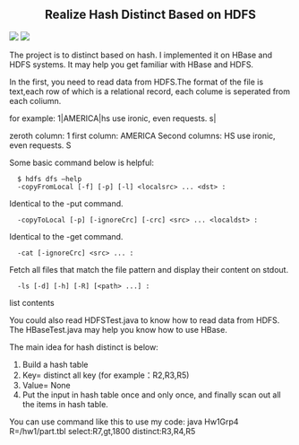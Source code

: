 <div align=center>
  
  ## Realize Hash Distinct Based on HDFS
</div align>

![](https://img.shields.io/badge/language-java-brown.svg) 
![](https://img.shields.io/badge/license-MIT-000000.svg)

The project is to distinct based on hash. I implemented it on HBase and HDFS systems.
It may help you get familiar with HBase and HDFS.

In the first, you need to read data from HDFS.The format of the file is text,each row
of which is a relational record, each colume is seperated from each coliumn.

for example:
1|AMERICA|hs use ironic, even requests. s|

zeroth column: 1
first column: AMERICA
Second columns: HS use ironic, even requests. S

Some basic command below is helpful:
```
  $ hdfs dfs –help
  -copyFromLocal [-f] [-p] [-l] <localsrc> ... <dst> :
```
Identical to the -put command.
```
  -copyToLocal [-p] [-ignoreCrc] [-crc] <src> ... <localdst> :
```
Identical to the -get command.
```
  -cat [-ignoreCrc] <src> ... :
```
Fetch all files that match the file pattern <src> and display
their content on stdout.
```
  -ls [-d] [-h] [-R] [<path> ...] :
```
list contents

You could also read HDFSTest.java to know how to read data from HDFS. The HBaseTest.java
may help you know how to use HBase.

The main idea for hash distinct is below:
1. Build a hash table
2. Key= distinct all key (for example：R2,R3,R5)
3. Value= None
4. Put the input in hash table once and only once, and finally scan out all the items
   in hash table.

You can use command like this to use my code:
java Hw1Grp4 R=/hw1/part.tbl select:R7,gt,1800 distinct:R3,R4,R5
